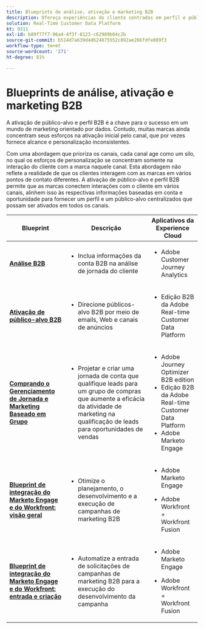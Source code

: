 ```yaml
---
title: Blueprints de análise, ativação e marketing B2B
description: Ofereça experiências do cliente centradas em perfil e públicos-alvo baseados em contas com a Real-time Customer Data Platform.
solution: Real-Time Customer Data Platform
kt: 9311
exl-id: b89f77f7-96a4-4f3f-8123-c62989b64c2b
source-git-commit: b514d7a639d4d624875552c892ae266fdfe089f3
workflow-type: tm+mt
source-wordcount: '271'
ht-degree: 81%

---
```


# Blueprints de análise, ativação e marketing B2B

A ativação de público-alvo e perfil B2B é a chave para o sucesso em um mundo de marketing orientado por dados. Contudo, muitas marcas ainda concentram seus esforços na ativação inicial pelo canal, que por vezes fornece alcance e personalização inconsistentes.

Com uma abordagem que prioriza os canais, cada canal age como um silo, no qual os esforços de personalização se concentram somente na interação do cliente com a marca naquele canal. Esta abordagem não reflete a realidade de que os clientes interagem com as marcas em vários pontos de contato diferentes. A ativação de público-alvo e perfil B2B permite que as marcas conectem interações com o cliente em vários canais, alinhem isso às respectivas informações baseadas em conta e oportunidade para fornecer um perfil e um público-alvo centralizados que possam ser ativados em todos os canais.

| Blueprint | Descrição | Aplicativos da Experience Cloud |
|---|---|---|
| **[Análise B2B](https://experienceleague.adobe.com/docs/analytics-platform/using/cja-usecases/b2b.html?lang=pt-BR)** | <ul><li>Inclua informações da conta B2B na análise de jornada do cliente</li></ul> | <ul><li>Adobe Customer Journey Analytics</li></ul> |
| **[Ativação de público-alvo B2B](b2bactivation.md)** | <ul><li>Direcione públicos-alvo B2B por meio de emails, Web e canais de anúncios</li></ul> | <ul><li>Edição B2B da Adobe Real-time Customer Data Platform</li></ul> |
| **[Comprando o Gerenciamento de Jornada e Marketing Baseado em Grupo](/help/blueprints/b2b/b2b-buying-group-journeys.md)** | <ul><li>Projetar e criar uma jornada de conta que qualifique leads para um grupo de compras que aumente a eficácia da atividade de marketing na qualificação de leads para oportunidades de vendas</li></ul> | <ul><li>Adobe Journey Optimizer B2B edition</li><li>Edição B2B da Adobe Real-time Customer Data Platform</li><li>Adobe Marketo Engage</li></ul> |
| **[Blueprint de integração do Marketo Engage e do Workfront: visão geral](/help/blueprints/b2b/marketo-engage-and-workfront-integration-blueprint/overview.md)** | <ul><li>Otimize o planejamento, o desenvolvimento e a execução de campanhas de marketing B2B</li></ul> | <ul><li>Adobe Marketo Engage</li></ul><ul><li>Adobe Workfront + Workfront Fusion</li></ul> |
| **[Blueprint de integração do Marketo Engage e do Workfront: entrada e criação](/help/blueprints/b2b/marketo-engage-and-workfront-integration-blueprint/intake-and-create.md)** | <ul><li>Automatize a entrada de solicitações de campanhas de marketing B2B para a execução do desenvolvimento da campanha</li></ul> | <ul><li>Adobe Marketo Engage</li></ul><ul><li>Adobe Workfront + Workfront Fusion</li></ul> |
